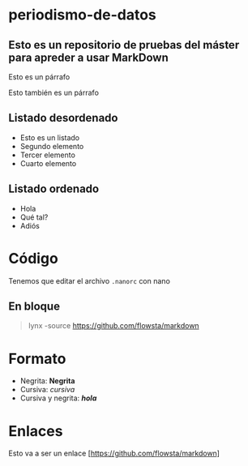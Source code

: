 # periodismo-de-datos
## Esto es un repositorio de pruebas del máster para apreder a usar MarkDown
Esto es un párrafo

Esto también es un párrafo

## Listado desordenado
- Esto es un listado
- Segundo elemento 
- Tercer elemento
- Cuarto elemento

## Listado ordenado
- Hola
- Qué tal?
- Adiós

# Código
Tenemos que editar el archivo `.nanorc` con nano
## En bloque

> lynx -source https://github.com/flowsta/markdown

# Formato
- Negrita: **Negrita**
- Cursiva: *cursiva*
- Cursiva y negrita: ***hola***

# Enlaces
Esto va a ser un enlace [https://github.com/flowsta/markdown] 
